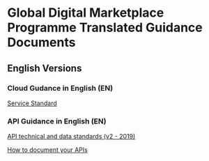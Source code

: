 # Global Digital Marketplace Programme Translated Guidance Documents


## English Versions


### Cloud Gudance in English (EN)

[Service Standard](service-standard-en)


### API Guidance in English (EN)

[API technical and data standards (v2 - 2019)](API_technical_and_data_standards_en)


[How to document your APIs](how_to_document_apis_en)


